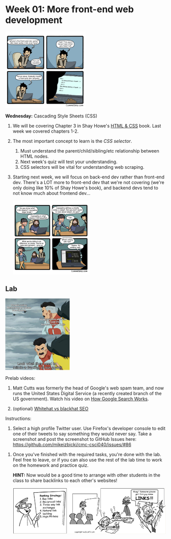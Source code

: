 # Week 01: More front-end web development

<img width='50%' src=Strip-Vengeance-de-codeur-650-finalenglish.jpg />

**Wednesday:** Cascading Style Sheets (CSS)

1. We will be covering Chapter 3 in Shay Howe's [HTML & CSS](https://learn.shayhowe.com/html-css/) book.
    Last week we covered chapters 1-2.

1. The most important concept to learn is the *CSS selector*.
    1. Must understand the parent/child/sibling/etc relationship between HTML nodes.
    1. Next week's quiz will test your understanding.
    1. CSS selectors will be vital for understanding web scraping.

1. Starting next week, we will focus on back-end dev rather than front-end dev.
    There's a LOT more to front-end dev that we're not covering (we're only doing like 10% of Shay Howe's book),
    and backend devs tend to not know much about frontend dev...

    <!--
    <img width='40%' src=Strip-High-Level-CSS-english650-final-1.jpg />
    &nbsp;
    -->
    <img width='50%' src=Strip-CSS-respect-650-finalenglish1.jpg />

## Lab

<img width=40% src=photoshop.jpg>

Prelab videos:

1. Matt Cutts was formerly the head of Google's web spam team,
   and now runs the United States Digital Service (a recently created branch of the US government).
   Watch his video on [How Google Search Works](https://www.youtube.com/watch?v=KyCYyoGusqs).

1. (optional) [Whitehat vs blackhat SEO](https://www.youtube.com/watch?v=jOSz-uutUfc)

Instructions:

1. Select a high profile Twitter user.
   Use Firefox's developer console to edit one of their tweets to say something they would never say.
   Take a screenshot and post the screenshot to GitHub Issues here: https://github.com/mikeizbicki/cmc-csci040/issues/#86 

<!--
1. How to remove ads/popups/other crap from websites:

    1. Visit [this webpage](https://www.wired.com/story/when-it-comes-to-gorillas-google-photos-remains-blind/).
       Use firefox's developer console to delete the paywall (both the popup and the gray background).

    1. Refresh the webpage.
       (Notice that the popup has returned.)

    1. Follow the instructions on [this webpage](https://www.ghacks.net/2017/02/21/ublock-origin-how-to-remove-any-element-from-a-page-permanently/) to create a rule for blocking the popup permanently with uBlock Origin. 

    1. Refresh the webpage.
       (If you've done everything corrently, the popup has not returned.)

    1. Take a screenshot of the cleaned up webpage,
       and submit the screenshot to sakai.
-->

1. Once you've finished with the required tasks, you're done with the lab.
   Feel free to leave,
   or if you can also use the rest of the lab time to work on the homework and practice quiz.

   **HINT:** Now would be a good time to arrange with other students in the class to share backlinks to each other's websites!

    <img width='100%' src=comic14.gif />

